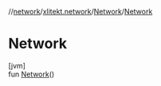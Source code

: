 //[network](../../../index.md)/[xlitekt.network](../index.md)/[Network](index.md)/[Network](-network.md)

# Network

[jvm]\
fun [Network](-network.md)()
